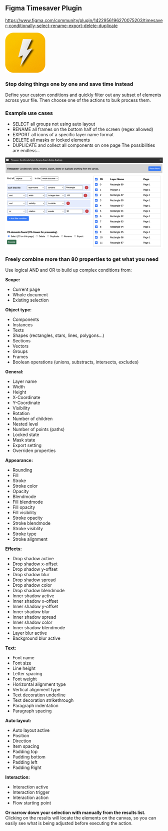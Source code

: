 ## Figma Timesaver Plugin

https://www.figma.com/community/plugin/1422956196270075203/timesaver-conditionally-select-rename-export-delete-duplicate

<p float="left">
<img src="https://github.com/fireinureeyes/figma-timesaver/blob/main/logo.png?raw=true">
</p>

### Stop doing things one by one and save time instead
Define your custom conditions and quickly filter out any subset of elements across your file.
Then choose one of the actions to bulk process them.

### Example use cases
- SELECT all groups not using auto layout
- RENAME all frames on the bottom half of the screen (regex allowed)
- EXPORT all icons of a specific layer name format
- DELETE all masks or locked elements
- DUPLICATE and collect all components on one page
The possibilities are endless...


<p float="left">
 <img src="https://github.com/fireinureeyes/figma-timesaver/blob/main/screenshot.png?raw=true">
</p>

### Freely combine more than 80 properties to get what you need
Use logical AND and OR to build up complex conditions from:

**Scope:**
- Current page
- Whole document
- Existing selection

**Object type:**
- Components
- Instances
- Texts
- Shapes (rectangles, stars, lines, polygons...)
- Sections
- Vectors
- Groups
- Frames
- Boolean operations (unions, substracts, intersects, excludes)

**General:**
- Layer name
- Width
- Height
- X-Coordinate
- Y-Coordinate
- Visibility
- Rotation
- Number of children
- Nested level
- Number of points (paths)
- Locked state
- Mask state
- Export setting
- Overriden properties

**Appearance:**
- Rounding
- Fill
- Stroke
- Stroke color
- Opacity
- Blendmode
- Fill blendmode
- Fill opacity
- Fill visibility
- Stroke opacity
- Stroke blendmode
- Stroke visiblity
- Stroke type
- Stroke alignment

**Effects:**
- Drop shadow active
- Drop shadow x-offset
- Drop shadow y-offset
- Drop shadow blur
- Drop shadow spread
- Drop shadow color
- Drop shadow blendmode
- Inner shadow active
- Inner shadow x-offset
- Inner shadow y-offset
- Inner shadow blur
- Inner shadow spread
- Inner shadow color
- Inner shadow blendmode
- Layer blur active
- Background blur active


**Text:**
- Font name
- Font size
- Line height
- Letter spacing
- Font weight
- Horizontal alignment type
- Vertical alignment type
- Text decoration underline
- Text decoration strikethrough
- Paragraph indentation
- Paragraph spacing

**Auto layout:**
- Auto layout active
- Position
- Direction
- Item spacing
- Padding top
- Padding bottom
- Padding left
- Padding Right

**Interaction:**
- Interaction active
- Interaction trigger
- Interaction action
- Flow starting point

**Or narrow down your selection with manually from the results list.** Clicking on the results will locate the elements on the canvas, so you can easily see what is being adjusted before executing the action.

